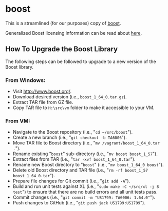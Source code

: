 # boost

This is a streamlined (for our purposes) copy of [boost][0].

Generalized Boost licensing information can be read about [here][1].

[0]: http://www.boost.org
[1]: http://www.boost.org/users/license.html

## How To Upgrade the Boost Library
The following steps can be followed to upgrade to a new version of the Boost library.
### From Windows:
* Visit http://www.boost.org/.
* Download desired version (i.e., `boost_1_64_0.tar.gz`).
* Extract TAR file from GZ file.
* Copy TAR file to `H:\src\vm` folder to make it accessible to your VM.
### From VM:
* Navigate to the Boost repository (i.e., "`cd ~/src/boost`").
* Create a new branch (i.e., "`git checkout -b TA6006`").
* Move TAR file to Boost directory (i.e., "`mv /vagrant/boost_1_64_0.tar .`").
* Rename existing "`boost`" sub-directory (i.e., "`mv boost boost_1_57`").
* Extract files from TAR (i.e., "`tar -xvf boost_1_64_0.tar`").
* Rename new Boost directory to "`boost`" (i.e., "`mv boost_1_64_0 boost`").
* Delete old Boost directory and TAR file (i.e., "`rm -rf boost_1_57 boost_1_64_0.tar`").
* Prepare file changes for Git commit (i.e., "`git add -A`").
* Build and run unit tests against XL (i.e., "`sudo make -C ~/src/xl -j 8 test`") to ensure that there are no build errors and all unit tests pass.
* Commit changes (i.e., "`git commit -m "US1799: TA6006: 1.64.0"`").
* Push changes to GitHub (i.e., "`git push jack US1799:US1799`").
